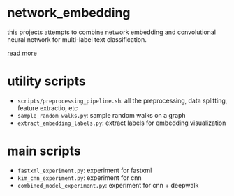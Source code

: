 # network_embedding

this projects attempts to combine network embedding and convolutional neural network for multi-label text classification.

[read more](https://github.com/xiaohan2012/network_embedding/blob/master/project-slides.pdf)

# utility scripts

- `scripts/preprocessing_pipeline.sh`: all the preprocessing, data splitting, feature extractio, etc
- `sample_random_walks.py`: sample random walks on a graph
- `extract_embedding_labels.py`: extract labels for embedding visualization

# main scripts

- `fastxml_experiment.py`: experiment for fastxml
- `kim_cnn_experiment.py`: experiment for cnn
- `combined_model_experiment.py`: experiment for cnn + deepwalk